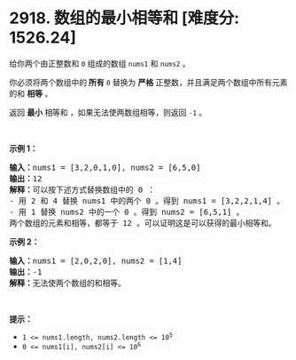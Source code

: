 # 2918. 数组的最小相等和 [难度分: 1526.24]

<p>给你两个由正整数和 <code>0</code> 组成的数组 <code>nums1</code> 和 <code>nums2</code> 。</p>

<p>你必须将两个数组中的<strong> 所有</strong> <code>0</code> 替换为 <strong>严格</strong> 正整数，并且满足两个数组中所有元素的和 <strong>相等</strong> 。</p>

<p>返回 <strong>最小</strong> 相等和 ，如果无法使两数组相等，则返回 <code>-1</code><em> </em>。</p>

<p>&nbsp;</p>

<p><strong class="example">示例 1：</strong></p>

<pre>
<strong>输入：</strong>nums1 = [3,2,0,1,0], nums2 = [6,5,0]
<strong>输出：</strong>12
<strong>解释：</strong>可以按下述方式替换数组中的 0 ：
- 用 2 和 4 替换 nums1 中的两个 0 。得到 nums1 = [3,2,2,1,4] 。
- 用 1 替换 nums2 中的一个 0 。得到 nums2 = [6,5,1] 。
两个数组的元素和相等，都等于 12 。可以证明这是可以获得的最小相等和。
</pre>

<p><strong class="example">示例 2：</strong></p>

<pre>
<strong>输入：</strong>nums1 = [2,0,2,0], nums2 = [1,4]
<strong>输出：</strong>-1
<strong>解释：</strong>无法使两个数组的和相等。
</pre>

<p>&nbsp;</p>

<p><strong>提示：</strong></p>

<ul>
	<li><code>1 &lt;= nums1.length, nums2.length &lt;= 10<sup>5</sup></code></li>
	<li><code>0 &lt;= nums1[i], nums2[i] &lt;= 10<sup>6</sup></code></li>
</ul>
